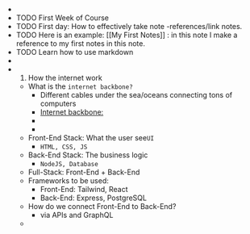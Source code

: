 -
- TODO First Week of Course
- TODO First day: How to effectively take note -references/link notes.
- TODO Here is an example: [[My First Notes]] : in this note I make a reference to my first notes in this note.
- TODO Learn how to use markdown
-
-
  1. How the internet work
	- What is the `internet backbone?`
		- Different cables under the sea/oceans connecting tons of computers
		- [Internet backbone:](https://en.wikipedia.org/wiki/Internet_backbone)
		-
		-
	- Front-End Stack: What the user see`UI`
		- `HTML, CSS, JS`
	- Back-End Stack: The business logic
		- `NodeJS, Database`
	- Full-Stack: Front-End + Back-End
	- Frameworks to be used:
		- Front-End: Tailwind, React
		- Back-End: Express, PostgreSQL
	- How do we connect Front-End to Back-End?
		- via APIs and GraphQL
	-